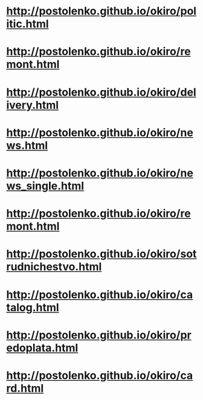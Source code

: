# http://postolenko.github.io/okiro/politic.html
# http://postolenko.github.io/okiro/remont.html
# http://postolenko.github.io/okiro/delivery.html
# http://postolenko.github.io/okiro/news.html
# http://postolenko.github.io/okiro/news_single.html
# http://postolenko.github.io/okiro/remont.html
# http://postolenko.github.io/okiro/sotrudnichestvo.html
# http://postolenko.github.io/okiro/catalog.html
# http://postolenko.github.io/okiro/predoplata.html
# http://postolenko.github.io/okiro/card.html
